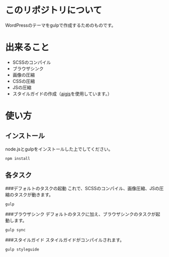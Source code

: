 # このリポジトリについて

WordPressのテーマをgulpで作成するためのものです。

# 出来ること
- SCSSのコンパイル
- ブラウザシンク
- 画像の圧縮
- CSSの圧縮
- JSの圧縮
- スタイルガイドの作成（[aigis](https://pxgrid.github.io/aigis/)を使用しています。）

# 使い方

## インストール
node.jsとgulpをインストールした上でしてください。

```
npm install
```
## 各タスク

###デフォルトのタスクの起動
これで、SCSSのコンパイル、画像圧縮、JSの圧縮のタスクが動きます。
```
gulp
```

###ブラウザシンク
デフォルトのタスクに加え、ブラウザシンクのタスクが起動します。
```
gulp sync
```

###スタイルガイド
スタイルガイドがコンパイルされます。
```
gulp styleguide
```